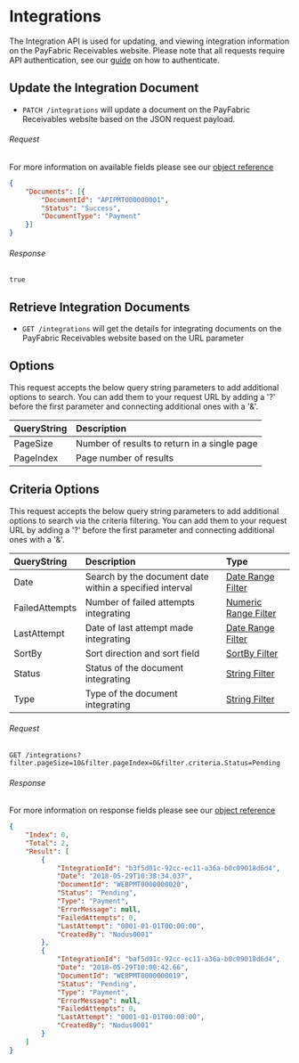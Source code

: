 Integrations
============

The Integration API is used for updating, and viewing integration information on the PayFabric Receivables website. Please note that all requests require API authentication, see our [guide](../Sync/Token.md) on how to authenticate.

Update the Integration Document
--------------------

* `PATCH /integrations` will update a document on the PayFabric Receivables website based on the JSON request payload.

###### Request
For more information on available fields please see our [object reference](../../Objects/Integration.md#IntegrationPost)
```json
{
	"Documents": [{
		"DocumentId": "APIPMT000000001",
		"Status": "Success",
		"DocumentType": "Payment"
	}]
}
```


###### Response
```text
true
```


Retrieve Integration Documents
--------------------

* `GET /integrations` will get the details for integrating documents on the PayFabric Receivables website based on the URL parameter

Options
-------

This request accepts the below query string parameters to add additional options to search. You can add them to your request URL by adding a '?' before the first parameter and connecting additional ones with a '&'.

| QueryString | Description |
| :------------- | :------------- |
| PageSize | Number of results to return in a single page |
| PageIndex | Page number of results |

Criteria Options
-------

This request accepts the below query string parameters to add additional options to search via the criteria filtering. You can add them to your request URL by adding a '?' before the first parameter and connecting additional ones with a '&'.

| QueryString | Description | Type |
| :------------- | :------------- | :------------- | 
| Date | Search by the document date within a specified interval | [Date Range Filter](../QueryFilter.md#date-range-filter) |
| FailedAttempts | Number of failed attempts integrating | [Numeric Range Filter](../QueryFilter.md#numeric-range-filter) |
| LastAttempt | Date of last attempt made integrating | [Date Range Filter](../QueryFilter.md#date-range-filter) |
| SortBy | Sort direction and sort field | [SortBy Filter](../QueryFilter.md#sortby-filter) |
| Status | Status of the document integrating | [String Filter](../QueryFilter.md#string-filter) |
| Type | Type of the document integrating | [String Filter](../QueryFilter.md#string-filter) |

###### Request
```htpp
GET /integrations?filter.pageSize=10&filter.pageIndex=0&filter.criteria.Status=Pending
```

###### Response
For more information on response fields please see our [object reference](../../Objects/Integration.md#IntegrationPagingResponse)
```json
{
    "Index": 0,
    "Total": 2,
    "Result": [
        {
            "IntegrationId": "b3f5d01c-92cc-ec11-a36a-b0c09018d6d4",
            "Date": "2018-05-29T10:38:34.037",
            "DocumentId": "WEBPMT0000000020",
            "Status": "Pending",
            "Type": "Payment",
            "ErrorMessage": null,
            "FailedAttempts": 0,
            "LastAttempt": "0001-01-01T00:00:00",
			"CreatedBy": "Nodus0001"
        },
        {
            "IntegrationId": "baf5d01c-92cc-ec11-a36a-b0c09018d6d4",
            "Date": "2018-05-29T10:00:42.66",
            "DocumentId": "WEBPMT0000000019",
            "Status": "Pending",
            "Type": "Payment",
            "ErrorMessage": null,
            "FailedAttempts": 0,
            "LastAttempt": "0001-01-01T00:00:00",
			"CreatedBy": "Nodus0001"
        }
    ]
}
```
